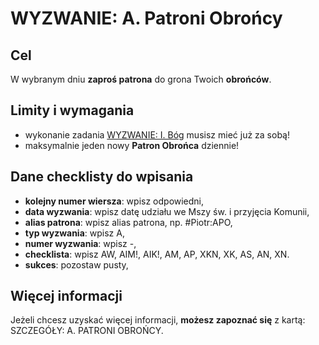 # WYZWANIE: A. Patroni Obrońcy
## Cel
W <span class="selected-day-info">wybranym dniu</span> **zaproś patrona** do grona Twoich **obrońców**.
## Limity i wymagania
- wykonanie zadania [<span class="link">WYZWANIE: I. Bóg</span>](wyzwanie_i_bog.md) musisz mieć już za sobą!
- maksymalnie jeden nowy **Patron Obrońca** dziennie!
## Dane checklisty do wpisania
- **kolejny numer wiersza**: wpisz odpowiedni,
- **data wyzwania**: wpisz datę udziału we Mszy św. i przyjęcia Komunii,
- **alias patrona**: wpisz alias patrona, np. <span class="input-value">#Piotr:APO</span>,
- **typ wyzwania**: wpisz <span class="input-value">A</span>,
- **numer wyzwania**: wpisz <span class="input-value">-</span>,
- **checklista**: wpisz <span class="input-value">AW, AIM!, AIK!, AM, AP, XKN, XK, AS, AN, XN</span>.
- **sukces**: pozostaw pusty,
## Więcej informacji
Jeżeli chcesz uzyskać więcej informacji, **możesz zapoznać się** z kartą: <span class="link">SZCZEGÓŁY: A. PATRONI OBROŃCY</span>.

